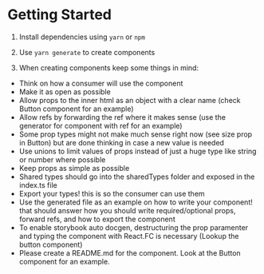 # Getting Started

1. Install dependencies using ``yarn`` or ``npm``

2. Use ``yarn generate`` to create components

3. When creating components keep some things in mind:

  - Think on how a consumer will use the component
  - Make it as open as possible
  - Allow props to the inner html as an object with a clear name (check Button component for an example)
  - Allow refs by forwarding the ref where it makes sense (use the generator for component with ref for an example)
  - Some prop types might not make much sense right now (see size prop in Button) but are done thinking in case a new value is needed
  - Use unions to limit values of props instead of just a huge type like string or number where possible
  - Keep props as simple as possible
  - Shared types should go into the sharedTypes folder and exposed in the index.ts file
  - Export your types! this is so the consumer can use them
  - Use the generated file as an example on how to write your component! that should answer how you should write required/optional props, forward refs, and how to export the component
  - To enable storybook auto docgen, destructuring the prop paramenter and typing the component with React.FC is necessary (Lookup the button component)
  - Please create a README.md for the component. Look at the Button component for an example.